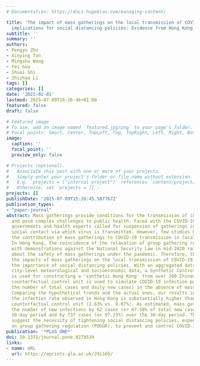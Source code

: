 ```yaml
---
# Documentation: https://docs.hugoblox.com/managing-content/

title: 'The impact of mass gatherings on the local transmission of COVID-19 and the
  implications for social distancing policies: Evidence from Hong Kong'
subtitle: ''
summary: ''
authors:
- Pengyu Zhu
- Xinying Tan
- Mingshu Wang
- Fei Guo
- Shuai Shi
- Zhizhao Li
tags: []
categories: []
date: '2023-02-01'
lastmod: 2025-07-09T16:26:46+01:00
featured: false
draft: false

# Featured image
# To use, add an image named `featured.jpg/png` to your page's folder.
# Focal points: Smart, Center, TopLeft, Top, TopRight, Left, Right, BottomLeft, Bottom, BottomRight.
image:
  caption: ''
  focal_point: ''
  preview_only: false

# Projects (optional).
#   Associate this post with one or more of your projects.
#   Simply enter your project's folder or file name without extension.
#   E.g. `projects = ["internal-project"]` references `content/project/deep-learning/index.md`.
#   Otherwise, set `projects = []`.
projects: []
publishDate: '2025-07-09T15:26:45.587767Z'
publication_types:
- "paper-journal"
abstract: Mass gatherings provide conditions for the transmission of infectious diseases
  and pose complex challenges to public health. Faced with the COVID-19 pandemic,
  governments and health experts called for suspension of gatherings in order to reduce
  social contact via which virus is transmitted. However, few studies have investigated
  the contribution of mass gatherings to COVID-19 transmission in local communities.
  In Hong Kong, the coincidence of the relaxation of group gathering restrictions
  with demonstrations against the National Security Law in mid-2020 raised concerns
  about the safety of mass gatherings under the pandemic. Therefore, this study examines
  the impacts of mass gatherings on the local transmission of COVID-19 and evaluates
  the importance of social distancing policies. With an aggregated dataset of epidemiological,
  city-level meteorological and socioeconomic data, a Synthetic Control Method (SCM)
  is used for constructing a 'synthetic Hong Kong' from over 200 Chinese cities. This
  counterfactual control unit is used to simulate COVID-19 infection patterns (i.e.,
  the number of total cases and daily new cases) in the absence of mass gatherings.
  Comparing the hypothetical trends and the actual ones, our results indicate that
  the infection rate observed in Hong Kong is substantially higher than that in the
  counterfactual control unit (2.63% vs. 0.07%). As estimated, mass gatherings increased
  the number of new infections by 62 cases (or 87.58% of total new cases) over the
  10-day period and by 737 cases (or 97.23%) over the 30-day period. These findings
  suggest the necessity of tightening social distancing policies, especially the prohibition
  on group gathering regulation (POGGR), to prevent and control COVID-19 outbreaks.
publication: '*PLoS ONE*'
doi: 10.1371/journal.pone.0279539
links:
- name: URL
  url: https://eprints.gla.ac.uk/291165/
---
```

